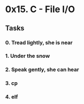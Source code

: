 <h1>0x15. C - File I/O</h1>


<h2>Tasks</h2>

<h3>0. Tread lightly, she is near<h3>
<h3>1. Under the snow </h3>
<h3>2. Speak gently, she can hear </h3>
<h3>3. cp</h3>
<h3>4. elf </h3>

